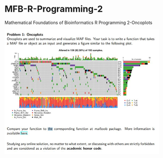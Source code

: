 # MFB-R-Programming-2
Mathematical Foundations of Bioinformatics R Programming 2-Oncoplots

![Alt text](HW-P02.JPG)
